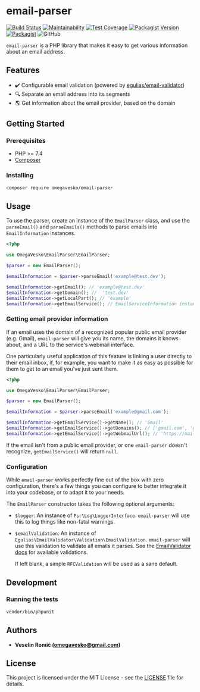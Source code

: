 # email-parser

[![Build Status](https://travis-ci.org/omegavesko/email-parser.svg?branch=master)](https://travis-ci.org/omegavesko/email-parser)
[![Maintainability](https://api.codeclimate.com/v1/badges/f49d82f0fda12e94536a/maintainability)](https://codeclimate.com/github/omegavesko/email-parser/maintainability)
[![Test Coverage](https://api.codeclimate.com/v1/badges/f49d82f0fda12e94536a/test_coverage)](https://codeclimate.com/github/omegavesko/email-parser/test_coverage)
[![Packagist Version](https://img.shields.io/packagist/v/omegavesko/email-parser.svg)](https://packagist.org/packages/omegavesko/email-parser)
[![Packagist](https://img.shields.io/packagist/dm/omegavesko/email-parser.svg)](https://packagist.org/packages/omegavesko/email-parser)
![GitHub](https://img.shields.io/github/license/omegavesko/email-parser.svg)

`email-parser` is a PHP library that makes it easy to get various information
about an email address.

## Features

- ✔️ Configurable email validation (powered by [egulias/email-validator](https://github.com/egulias/EmailValidator))
- 🔍 Separate an email address into its segments
- 🌎 Get information about the email provider, based on the domain

## Getting Started

### Prerequisites

- PHP >= 7.4
- [Composer](https://getcomposer.org/)

### Installing

```bash
composer require omegavesko/email-parser
```

## Usage

To use the parser, create an instance of the `EmailParser` class, and use the
`parseEmail()` and `parseEmails()` methods to parse emails into `EmailInformation`
instances.

```php
<?php

use OmegaVesko\EmailParser\EmailParser;

$parser = new EmailParser();

$emailInformation = $parser->parseEmail('example@test.dev');

$emailInformation->getEmail(); // 'example@test.dev'
$emailInformation->getDomain(); //  'test.dev'
$emailInformation->getLocalPart(); // 'example'
$emailInformation->getEmailService(); // EmailServiceInformation instance (or null)

```

### Getting email provider information

If an email uses the domain of a recognized popular public email provider
(e.g. Gmail), `email-parser` will give you its name, the domains it knows about,
and a URL to the service's webmail interface.

One particularly useful application of this feature is linking a user directly
to their email inbox, if, for example, you want to make it as easy as possible
for them to get to an email you've just sent them.

```php
<?php

use OmegaVesko\EmailParser\EmailParser;

$parser = new EmailParser();

$emailInformation = $parser->parseEmail('example@gmail.com');

$emailInformation->getEmailService()->getName(); // 'Gmail'
$emailInformation->getEmailService()->getDomains(); // ['gmail.com', 'googlemail.com']
$emailInformation->getEmailService()->getWebmailUrl(); // 'https://mail.google.com/'
```

If the email isn't from a public email provider, or one `email-parser` doesn't
recognize, `getEmailService()` will return `null`.

### Configuration

While `email-parser` works perfectly fine out of the box with zero configuration,
there's a few things you can configure to better integrate it into your codebase,
or to adapt it to your needs.

The `EmailParser` constructor takes the following optional arguments:

- `$logger`: An instance of `Psr\Log\LoggerInterface`. `email-parser` will use this to log
  things like non-fatal warnings.
- `$emailValidation`: An instance of `Egulias\EmailValidator\Validation\EmailValidation`.
  `email-parser` will use this validation to validate all emails it parses. See the
  [EmailValidator docs](https://github.com/egulias/EmailValidator#available-validations)
  for available validations.

  If left blank, a simple `RFCValidation` will be used as
  a sane default.

## Development

### Running the tests

```bash
vendor/bin/phpunit
```

## Authors

- **Veselin Romić (omegavesko@gmail.com)**

## License

This project is licensed under the MIT License - see the [LICENSE](LICENSE)
file for details.
